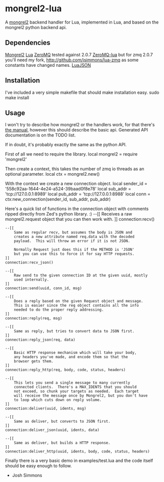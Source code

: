 mongrel2-lua
============

A [mongrel2](http://mongrel2.org/index) backend handler for Lua, implemented in Lua, and based on the mongrel2 python backend api.

Dependencies
------------
[Mongrel2](http://mongrel2.org/index)
[Lua](http://www.lua.org/)
[ZeroMQ](http://www.zeromq.org/) tested against 2.0.7
[ZeroMQ-lua](http://www.zeromq.org/bindings:lua) but for zmq 2.0.7 you'll need my fork, http://github.com/jsimmons/lua-zmq as some constants have changed names.
[LuaJSON](http://github.com/harningt/luajson)

Installation
------------
I've included a very simple makefile that should make installation easy.
    sudo make install

Usage
-----
I won't try to describe how mongrel2 or the handlers work, for that there's [the manual](http://mongrel2.org/doc/tip/docs/manual/book.wiki), however this should describe the basic api.
Generated API documentation is on the TODO list.

If in doubt, it's probably exactly the same as the python API.

First of all we need to require the library.
    local mongrel2 = require 'mongrel2'

Then create a context, this takes the number of zmq io threads as an optional parameter.
    local ctx = mongrel2.new()

With the context we create a new connection object.
    local sender_id = '558c92aa-1644-4e24-a524-39baad0f8e78'
    local sub_addr = 'tcp://127.0.0.1:8989'
    local pub_addr = 'tcp://127.0.0.1:8988'
    local conn = ctx:new_connection(sender_id, sub_addr, pub_addr)

Here's a quick list of functions in the connection object with comments ripped directly from Zed's python library. :)
    --[[
        Receives a raw mongrel2.request object that you can then work with.
    ]]
    connection:recv()

    --[[
        Same as regular recv, but assumes the body is JSON and 
        creates a new attribute named req.data with the decoded
        payload.  This will throw an error if it is not JSON.

        Normally Request just does this if the METHOD is 'JSON'
        but you can use this to force it for say HTTP requests.
    ]]
    connection:recv_json()

    --[[
        Raw send to the given connection ID at the given uuid, mostly 
        used internally.
    ]]
    connection:send(uuid, conn_id, msg)

    --[[
        Does a reply based on the given Request object and message.
        This is easier since the req object contains all the info
        needed to do the proper reply addressing.
    ]]
    connection:reply(req, msg)

    --[[
        Same as reply, but tries to convert data to JSON first.
    ]]
    connection:reply_json(req, data)

    --[[
        Basic HTTP response mechanism which will take your body,
        any headers you've made, and encode them so that the 
        browser gets them.
    ]]
    connection:reply_http(req, body, code, status, headers)

    --[[
        This lets you send a single message to many currently
        connected clients.  There's a MAX_IDENTS that you should
        not exceed, so chunk your targets as needed.  Each target
        will receive the message once by Mongrel2, but you don't have
        to loop which cuts down on reply volume.
    ]]
    connection:deliver(uuid, idents, msg)

    --[[
        Same as deliver, but converts to JSON first.
    ]]
    connection:deliver_json(uuid, idents, data)

    --[[
        Same as deliver, but builds a HTTP response.
    ]]
    connection:deliver_http(uuid, idents, body, code, status, headers)

Finally there is a very basic demo in examples/test.lua and the code itself should be easy enough to follow.

- Josh Simmons
